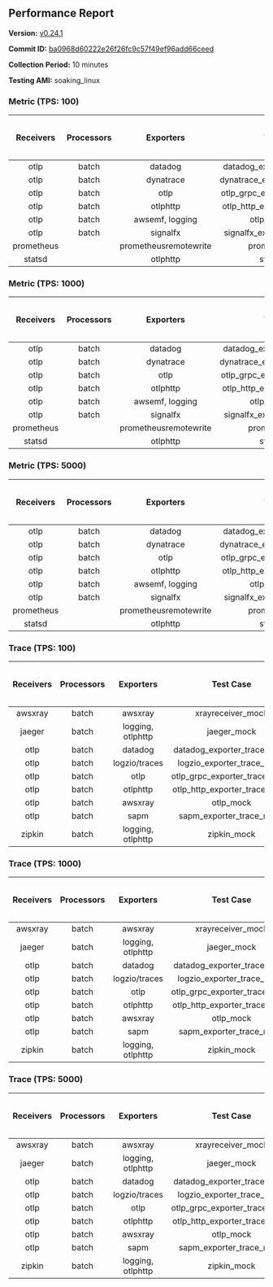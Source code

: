 ## Performance Report

**Version:** [v0.24.1](https://github.com/aws-observability/aws-otel-collector/releases/tag/v0.24.1)

**Commit ID:** [ba0968d60222e26f26fc9c57f49ef96add66ceed](https://github.com/aws-observability/aws-otel-collector/commit/ba0968d60222e26f26fc9c57f49ef96add66ceed)

**Collection Period:** 10 minutes

**Testing AMI:** soaking_linux


### Metric (TPS: 100)
| Receivers | Processors | Exporters | Test Case | Data Type | Instance Type | Avg CPU Usage (Percent) | Avg Memory Usage (Megabytes) | Max CPU Usage (Percent) | Max Memory Usage (Megabytes) |
|:---------:|:----------:|:---------:|:---------:|:---------:|:-------------:|:-----------------------:|:----------------------------:|:-----------------------:|:----------------------------:|
| otlp | batch | datadog | datadog_exporter_metric_mock | otlp | m5.2xlarge | 0.04 | 68.13 | 0.20 | 70.09 |
| otlp | batch | dynatrace | dynatrace_exporter_metric_mock | otlp | m5.2xlarge | 0.04 | 64.71 | 0.20 | 64.75 |
| otlp | batch | otlp | otlp_grpc_exporter_metric_mock | otlp | m5.2xlarge | 0.04 | 66.03 | 0.20 | 66.53 |
| otlp | batch | otlphttp | otlp_http_exporter_metric_mock | otlp | m5.2xlarge | 0.03 | 65.94 | 0.20 | 66.64 |
| otlp | batch | awsemf, logging | otlp_metric_mock | otlp | m5.2xlarge | 0.04 | 65.86 | 0.20 | 66.67 |
| otlp | batch | signalfx | signalfx_exporter_metric_mock | otlp | m5.2xlarge | 0.04 | 66.51 | 0.10 | 66.87 |
| prometheus |  | prometheusremotewrite | prometheus_mock | prometheus | m5.2xlarge | 0.10 | 80.06 | 0.30 | 81.92 |
| statsd |  | otlphttp | statsd_mock | statsd | m5.2xlarge | 0.01 | 65.74 | 0.10 | 65.98 |

### Metric (TPS: 1000)
| Receivers | Processors | Exporters | Test Case | Data Type | Instance Type | Avg CPU Usage (Percent) | Avg Memory Usage (Megabytes) | Max CPU Usage (Percent) | Max Memory Usage (Megabytes) |
|:---------:|:----------:|:---------:|:---------:|:---------:|:-------------:|:-----------------------:|:----------------------------:|:-----------------------:|:----------------------------:|
| otlp | batch | datadog | datadog_exporter_metric_mock | otlp | m5.2xlarge | 0.03 | 69.21 | 0.20 | 70.79 |
| otlp | batch | dynatrace | dynatrace_exporter_metric_mock | otlp | m5.2xlarge | 0.03 | 65.58 | 0.20 | 66.12 |
| otlp | batch | otlp | otlp_grpc_exporter_metric_mock | otlp | m5.2xlarge | 0.04 | 67.08 | 0.10 | 67.28 |
| otlp | batch | otlphttp | otlp_http_exporter_metric_mock | otlp | m5.2xlarge | 0.04 | 66.60 | 0.20 | 66.95 |
| otlp | batch | awsemf, logging | otlp_metric_mock | otlp | m5.2xlarge | 0.03 | 64.66 | 0.20 | 64.96 |
| otlp | batch | signalfx | signalfx_exporter_metric_mock | otlp | m5.2xlarge | 0.05 | 67.00 | 0.20 | 67.01 |
| prometheus |  | prometheusremotewrite | prometheus_mock | prometheus | m5.2xlarge | 0.88 | 108.70 | 1.70 | 114.38 |
| statsd |  | otlphttp | statsd_mock | statsd | m5.2xlarge | 0.01 | 66.13 | 0.10 | 66.41 |

### Metric (TPS: 5000)
| Receivers | Processors | Exporters | Test Case | Data Type | Instance Type | Avg CPU Usage (Percent) | Avg Memory Usage (Megabytes) | Max CPU Usage (Percent) | Max Memory Usage (Megabytes) |
|:---------:|:----------:|:---------:|:---------:|:---------:|:-------------:|:-----------------------:|:----------------------------:|:-----------------------:|:----------------------------:|
| otlp | batch | datadog | datadog_exporter_metric_mock | otlp | m5.2xlarge | 0.04 | 65.88 | 0.20 | 66.31 |
| otlp | batch | dynatrace | dynatrace_exporter_metric_mock | otlp | m5.2xlarge | 0.04 | 66.14 | 0.20 | 66.28 |
| otlp | batch | otlp | otlp_grpc_exporter_metric_mock | otlp | m5.2xlarge | 0.03 | 67.21 | 0.20 | 67.72 |
| otlp | batch | otlphttp | otlp_http_exporter_metric_mock | otlp | m5.2xlarge | 0.04 | 66.98 | 0.20 | 67.42 |
| otlp | batch | awsemf, logging | otlp_metric_mock | otlp | m5.2xlarge | 0.04 | 66.50 | 0.10 | 66.91 |
| otlp | batch | signalfx | signalfx_exporter_metric_mock | otlp | m5.2xlarge | 0.04 | 67.37 | 0.20 | 67.52 |
| prometheus |  | prometheusremotewrite | prometheus_mock | prometheus | m5.2xlarge | 5.57 | 229.36 | 9.00 | 256.23 |
| statsd |  | otlphttp | statsd_mock | statsd | m5.2xlarge | 0.01 | 66.17 | 0.10 | 66.79 |

### Trace (TPS: 100)
| Receivers | Processors | Exporters | Test Case | Data Type | Instance Type | Avg CPU Usage (Percent) | Avg Memory Usage (Megabytes) | Max CPU Usage (Percent) | Max Memory Usage (Megabytes) |
|:---------:|:----------:|:---------:|:---------:|:---------:|:-------------:|:-----------------------:|:----------------------------:|:-----------------------:|:----------------------------:|
| awsxray | batch | awsxray | xrayreceiver_mock | xray | m5.2xlarge | 3.88 | 78.70 | 4.10 | 80.31 |
| jaeger | batch | logging, otlphttp | jaeger_mock | jaeger | m5.2xlarge | 3.03 | 85.08 | 14.90 | 87.94 |
| otlp | batch | datadog | datadog_exporter_trace_mock | otlp | m5.2xlarge | 3.45 | 82.92 | 3.70 | 86.83 |
| otlp | batch | logzio/traces | logzio_exporter_trace_mock | otlp | m5.2xlarge | 4.06 | 79.18 | 4.20 | 82.03 |
| otlp | batch | otlp | otlp_grpc_exporter_trace_mock | otlp | m5.2xlarge | 3.19 | 139.23 | 4.50 | 185.43 |
| otlp | batch | otlphttp | otlp_http_exporter_trace_mock | otlp | m5.2xlarge | 3.65 | 79.95 | 3.80 | 81.78 |
| otlp | batch | awsxray | otlp_mock | otlp | m5.2xlarge | 4.04 | 78.71 | 4.60 | 80.18 |
| otlp | batch | sapm | sapm_exporter_trace_mock | otlp | m5.2xlarge | 4.12 | 92.99 | 4.60 | 94.51 |
| zipkin | batch | logging, otlphttp | zipkin_mock | zipkin | m5.2xlarge | 5.38 | 85.56 | 18.10 | 88.92 |

### Trace (TPS: 1000)
| Receivers | Processors | Exporters | Test Case | Data Type | Instance Type | Avg CPU Usage (Percent) | Avg Memory Usage (Megabytes) | Max CPU Usage (Percent) | Max Memory Usage (Megabytes) |
|:---------:|:----------:|:---------:|:---------:|:---------:|:-------------:|:-----------------------:|:----------------------------:|:-----------------------:|:----------------------------:|
| awsxray | batch | awsxray | xrayreceiver_mock | xray | m5.2xlarge | 19.27 | 83.99 | 20.10 | 87.52 |
| jaeger | batch | logging, otlphttp | jaeger_mock | jaeger | m5.2xlarge | 24.51 | 150.86 | 41.10 | 186.76 |
| otlp | batch | datadog | datadog_exporter_trace_mock | otlp | m5.2xlarge | 28.90 | 88.16 | 31.20 | 90.13 |
| otlp | batch | logzio/traces | logzio_exporter_trace_mock | otlp | m5.2xlarge | 27.96 | 80.69 | 29.00 | 82.76 |
| otlp | batch | otlp | otlp_grpc_exporter_trace_mock | otlp | m5.2xlarge | 25.94 | 708.95 | 37.30 | 1238.37 |
| otlp | batch | otlphttp | otlp_http_exporter_trace_mock | otlp | m5.2xlarge | 25.90 | 80.16 | 26.70 | 83.41 |
| otlp | batch | awsxray | otlp_mock | otlp | m5.2xlarge | 28.46 | 82.58 | 30.30 | 84.78 |
| otlp | batch | sapm | sapm_exporter_trace_mock | otlp | m5.2xlarge | 24.72 | 93.78 | 25.20 | 95.29 |
| zipkin | batch | logging, otlphttp | zipkin_mock | zipkin | m5.2xlarge | 34.40 | 354.40 | 52.80 | 521.84 |

### Trace (TPS: 5000)
| Receivers | Processors | Exporters | Test Case | Data Type | Instance Type | Avg CPU Usage (Percent) | Avg Memory Usage (Megabytes) | Max CPU Usage (Percent) | Max Memory Usage (Megabytes) |
|:---------:|:----------:|:---------:|:---------:|:---------:|:-------------:|:-----------------------:|:----------------------------:|:-----------------------:|:----------------------------:|
| awsxray | batch | awsxray | xrayreceiver_mock | xray | m5.2xlarge | 26.42 | 95.75 | 27.60 | 101.91 |
| jaeger | batch | logging, otlphttp | jaeger_mock | jaeger | m5.2xlarge | 23.54 | 181.61 | 37.10 | 205.44 |
| otlp | batch | datadog | datadog_exporter_trace_mock | otlp | m5.2xlarge | 118.02 | 94.65 | 122.41 | 97.58 |
| otlp | batch | logzio/traces | logzio_exporter_trace_mock | otlp | m5.2xlarge | 125.69 | 84.34 | 127.11 | 87.01 |
| otlp | batch | otlp | otlp_grpc_exporter_trace_mock | otlp | m5.2xlarge | 108.61 | 3262.02 | 169.50 | 5891.76 |
| otlp | batch | otlphttp | otlp_http_exporter_trace_mock | otlp | m5.2xlarge | 104.27 | 82.27 | 105.40 | 83.89 |
| otlp | batch | awsxray | otlp_mock | otlp | m5.2xlarge | 100.70 | 13923.04 | 286.30 | 28344.83 |
| otlp | batch | sapm | sapm_exporter_trace_mock | otlp | m5.2xlarge | 99.34 | 98.13 | 100.70 | 99.66 |
| zipkin | batch | logging, otlphttp | zipkin_mock | zipkin | m5.2xlarge | 33.91 | 423.13 | 53.30 | 594.93 |
